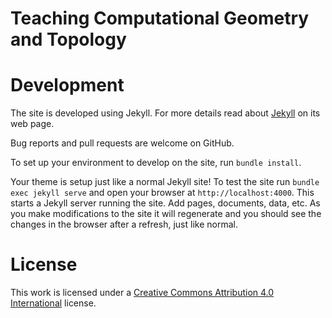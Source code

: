 # Teaching Computational Geometry and Topology


# Development

The site is developed using Jekyll. For more details read about
[Jekyll](https://jekyllrb.com/) on its web page.

Bug reports and pull requests are welcome on GitHub.

To set up your environment to develop on the site, run `bundle install`.

Your theme is setup just like a normal Jekyll site! To test the site run `bundle
exec jekyll serve` and open your browser at `http://localhost:4000`.  This
starts a Jekyll server running the site. Add pages, documents, data, etc.  As
you make modifications to the site it will regenerate and you should see the
changes in the browser after a refresh, just like normal.

# License

This work is licensed under a [Creative Commons Attribution 4.0
International](https://creativecommons.org/licenses/by/4.0/) license.
